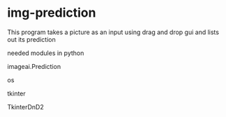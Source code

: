 # img-prediction

This program takes a picture as an input using drag and drop 
gui and lists out its prediction 

needed modules in python 

imageai.Prediction 

os 

tkinter 

TkinterDnD2 

